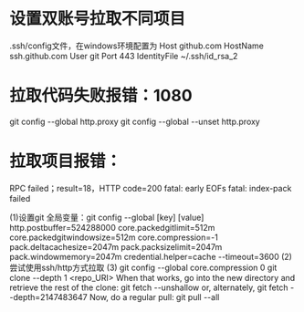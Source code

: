# 设置双账号拉取不同项目
.ssh/config文件，在windows环境配置为
Host github.com
HostName ssh.github.com
User git
Port 443
IdentityFile ~/.ssh/id_rsa_2

# 拉取代码失败报错：1080
git config --global http.proxy
git config --global --unset http.proxy

# 拉取项目报错：
RPC failed；result=18，HTTP code=200 
fatal: early EOFs
fatal: index-pack failed

(1)设置git 全局变量：git config --global [key] [value]
http.postbuffer=524288000
core.packedgitlimit=512m
core.packedgitwindowsize=512m
core.compression=-1
pack.deltacachesize=2047m
pack.packsizelimit=2047m
pack.windowmemory=2047m
credential.helper=cache --timeout=3600
(2)尝试使用ssh/http方式拉取
(3)
git config --global core.compression 0
git clone --depth 1 <repo_URI>
When that works, go into the new directory and retrieve the rest of the clone: 
git fetch --unshallow 
or, alternately, 
git fetch --depth=2147483647
Now, do a regular pull: 
git pull --all